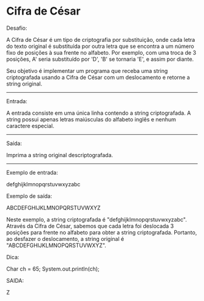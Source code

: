 # Cifra de César

Desafio:

A Cifra de César é um tipo de criptografia por substituição, onde cada letra do texto original é substituída 
por outra letra que se encontra a um número fixo de posições à sua frente no alfabeto. Por exemplo, com uma troca de 3 posições, 
A' seria substituído por 'D', 'B' se tornaria 'E', e assim por diante.

Seu objetivo é implementar um programa que receba uma string criptografada usando a Cifra de César com um deslocamento e retorne a string original.

---

Entrada:

A entrada consiste em uma única linha contendo a string criptografada. 
A string possui apenas letras maiúsculas do alfabeto inglês e nenhum caractere especial.

---

Saída:

Imprima a string original descriptografada.

---

Exemplo de entrada:

defghijklmnopqrstuvwxyzabc

Exemplo de saída:

ABCDEFGHIJKLMNOPQRSTUVWXYZ


Neste exemplo, a string criptografada é "defghijklmnopqrstuvwxyzabc". Através da Cifra de César, 
sabemos que cada letra foi deslocada 3 posições para frente no alfabeto para obter a string criptografada.
Portanto, ao desfazer o deslocamento, a string original é "ABCDEFGHIJKLMNOPQRSTUVWXYZ".

Dica:

Char ch = 65;
System.out.println(ch);

SAIDA:

Z

